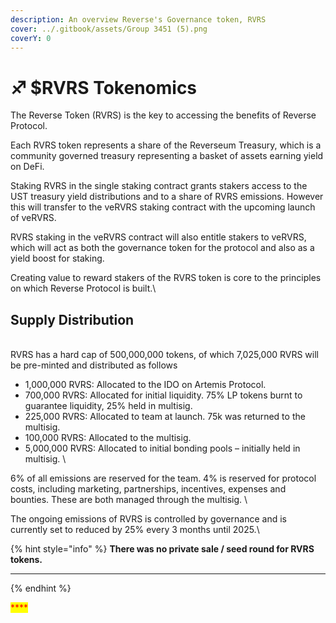 ```yaml
---
description: An overview Reverse's Governance token, RVRS
cover: ../.gitbook/assets/Group 3451 (5).png
coverY: 0
---
```


# ♐ $RVRS Tokenomics

The Reverse Token (RVRS) is the key to accessing the benefits of Reverse Protocol.

Each RVRS token represents a share of the Reverseum Treasury, which is a community governed treasury representing a basket of assets earning yield on DeFi.

Staking RVRS in the single staking contract grants stakers access to the UST treasury yield distributions and to a share of RVRS emissions. However this will transfer to the veRVRS staking contract with the upcoming launch of veRVRS.

RVRS staking in the veRVRS contract will also entitle stakers to veRVRS, which will act as both the governance token for the protocol and also as a yield boost for staking.

Creating value to reward stakers of the RVRS token is core to the principles on which Reverse Protocol is built.\


## **Supply Distribution**

\
RVRS has a hard cap of 500,000,000 tokens, of which 7,025,000 RVRS will be pre-minted and distributed as follows

* 1,000,000 RVRS: Allocated to the IDO on Artemis Protocol.
* 700,000 RVRS: Allocated for initial liquidity. 75% LP tokens burnt to guarantee liquidity, 25% held in multisig.
* 225,000 RVRS: Allocated to team at launch. 75k was returned to the multisig.
* 100,000 RVRS: Allocated to the multisig.
* &#x20;5,000,000 RVRS: Allocated to initial bonding pools – initially held in multisig. \


6% of all emissions are reserved for the team. 4% is reserved for protocol costs, including marketing, partnerships, incentives, expenses and bounties. These are both managed through the multisig. \


The ongoing emissions of RVRS is controlled by governance and is currently set to reduced by 25% every 3 months until 2025.\


{% hint style="info" %}
**There was no private sale / seed round for RVRS tokens.**

****
{% endhint %}

&#x20;<mark style="color:red;">****</mark>&#x20;

